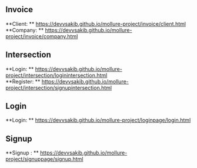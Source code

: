 ## Invoice  

**Client: ** https://devvsakib.github.io/mollure-project/invoice/client.html <br>
**Company: ** https://devvsakib.github.io/mollure-project/invoice/company.html

## Intersection

**Login: ** https://devvsakib.github.io/mollure-project/intersection/loginintersection.html <br>
**Register: ** https://devvsakib.github.io/mollure-project/intersection/signupintersection.html

## Login

**Login: ** https://devvsakib.github.io/mollure-project/loginpage/login.html <br>

## Signup

**Signup : ** https://devvsakib.github.io/mollure-project/signuppage/signup.html <br>
